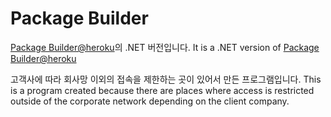 # Package Builder
[Package Builder@heroku](https://packagebuilder.herokuapp.com)의 .NET 버전입니다.
It is a .NET version of [Package Builder@heroku](https://packagebuilder.herokuapp.com)

고객사에 따라 회사망 이외의 접속을 제한하는 곳이 있어서 만든 프로그램입니다.
This is a program created because there are places where access is restricted outside of the corporate network depending on the client company.
